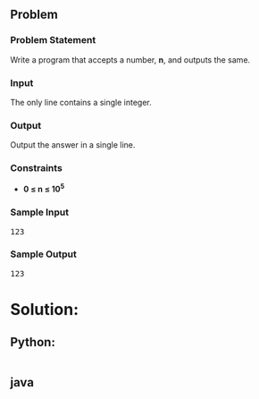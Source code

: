 <div id="problem-statement" class="_problemBody_lulsq_29 print"><h2>Problem</h2>
<h3>Problem Statement</h3>
<p>Write a program that accepts a number, <b>n</b>, and outputs the same.
</p>
<h3>Input</h3>
<p>The only line contains a single integer. </p>
<h3>Output</h3>
<p>Output the answer in a single line.</p>
<h3>Constraints</h3>
<ul>
<li><b>0 ≤ n ≤ 10<sup>5</sup></b></li>
</ul>
<h3>Sample Input</h3>
<pre>123
</pre>
<h3>Sample Output</h3>
<pre>123
</pre></div>

# Solution:

## Python:
```
```
## java
  ```
  ```
